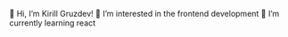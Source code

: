 👋 Hi, I’m Kirill Gruzdev!
👀 I’m interested in the frontend development
🌱 I’m currently learning react

<!---
ZeraiGR/ZeraiGR is a ✨ special ✨ repository because its `README.md` (this file) appears on your GitHub profile.
You can click the Preview link to take a look at your changes.
--->
